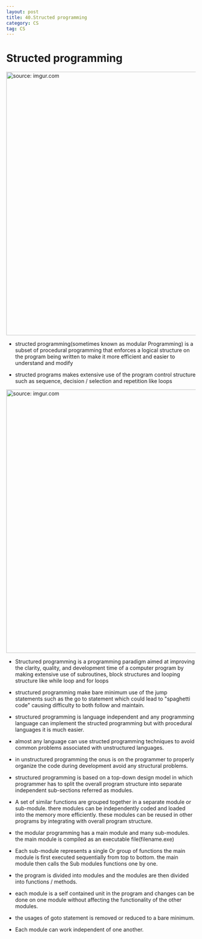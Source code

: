 ```yaml
---
layout: post
title: 40.Structed programming
category: CS
tag: CS
---
```


# Structed programming

<a href="https://postimg.cc/3d41HXSj"><img src="https://i.postimg.cc/3J9cm92q/Capture.jpg" width="700px" title="source: imgur.com" /><a>

- structed programming(sometimes known as modular Programming) is a subset of procedural programming that enforces a logical structure on the program being written to make it more efficient and easier to understand and modify

- structed programs makes extensive use of the program control structure such as sequence, decision / selection and repetition like loops

<a href="https://postimg.cc/JDFXTgWf"><img src="https://i.postimg.cc/kGJy53Yg/Capture.jpg" width="700px" title="source: imgur.com" /><a>

- Structured programming is a programming paradigm aimed at improving the clarity, quality, and development time of a computer program by making extensive use of subroutines, block structures and looping structure like while loop and for loops

- structured programming make bare minimum use of the jump statements such as the go to statement which could lead to "spaghetti code" causing difficulty to both follow and maintain.

- structured programming is language independent and any programming language can implement the structed programming but with procedural languages it is much easier.

- almost any language can use structed programming techniques to avoid common problems associated with unstructured languages.

- in unstructured programming the onus is on the programmer to properly organize the code during development avoid any structural problems.

- structured programming is based on a top-down design model in which programmer has to split the overall program structure into separate independent sub-sections referred as modules.

- A set of similar functions are grouped together in a separate module or sub-module. there modules can be independently coded and loaded into the memory more efficiently. these modules can be reused in other programs by integrating with overall program structure.

- the modular programming has a main module and many sub-modules. the main module is compiled as an executable file(filename.exe)

- Each sub-module represents a single Or group of functions the main module is first executed sequentially from top to bottom. the main module then calls the Sub modules functions one by one.

- the program is divided into modules and the modules are then divided into functions / methods.

- each module is a self contained unit in the program and changes can be done on one module without affecting the functionality of the other modules.

- the usages of goto statement is removed or reduced to a bare minimum.

- Each module can work independent of one another.
